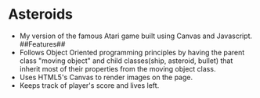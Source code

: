 # Asteroids #
* My version of the famous Atari game built using Canvas and Javascript.
##Features##
* Follows Object Oriented programming principles by having the parent class "moving object" and child classes(ship, asteroid, bullet) that inherit most of their properties from the moving object class.
* Uses HTML5's Canvas to render images on the page.
* Keeps track of player's score and lives left.